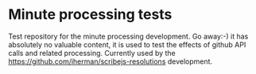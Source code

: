 # Minute processing tests

Test repository for the minute processing development. Go away:-) it has absolutely no valuable content, it is used to test the effects of github API calls and related processing. Currently used by the https://github.com/iherman/scribejs-resolutions development.


